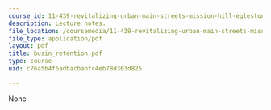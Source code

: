 ```yaml
---
course_id: 11-439-revitalizing-urban-main-streets-mission-hill-egleston-square-boston-spring-2003
description: Lecture notes.
file_location: /coursemedia/11-439-revitalizing-urban-main-streets-mission-hill-egleston-square-boston-spring-2003/c76a5b4f6adbacbabfc4eb78d303d825_busin_retention.pdf
file_type: application/pdf
layout: pdf
title: busin_retention.pdf
type: course
uid: c76a5b4f6adbacbabfc4eb78d303d825

---
```

None